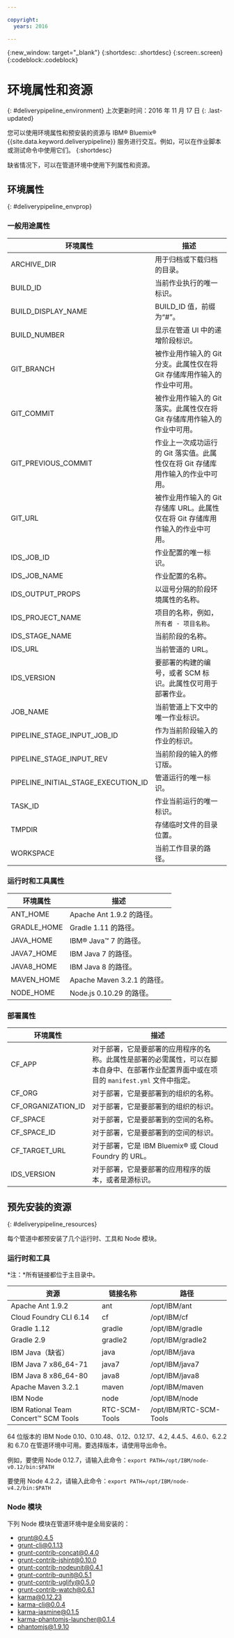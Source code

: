 ```yaml
---

copyright:
  years: 2016

---
```

<!-- Copyright info at top of file: REQUIRED
    The copyright info is YAML content that must occur at the top of the MD file, before attributes are listed.
    It must be surrounded by 3 dashes.
    The value "years" can contain just one year or a two years separated by a comma. (years: 2014, 2016)
    Indentation as per the previous template must be preserved.
-->

{:new_window: target="_blank"}
{:shortdesc: .shortdesc}
{:screen:.screen}
{:codeblock:.codeblock}

# 环境属性和资源
{: #deliverypipeline_environment}
上次更新时间：2016 年 11 月 17 日
{: .last-updated}

您可以使用环境属性和预安装的资源与 IBM&reg; Bluemix&reg; {{site.data.keyword.deliverypipeline}} 服务进行交互。例如，可以在作业脚本或测试命令中使用它们。
{:shortdesc}

缺省情况下，可以在管道环境中使用下列属性和资源。

<!--##Contents
* [Environment properties](#env)
    * [General purpose properties](#gen)
    * [Runtime and tool properties](#runtime)
    * [Deployment properties](#deployment)
* [Pre-installed resources](#resources)
    * [Runtimes and tools](#tools)
    * [Node modules](#node)-->

## 环境属性
{: #deliverypipeline_envprop}

### 一般用途属性

| 环境属性 | 描述 |
|-------------------------------------|------------------------------------------------------------------------------------------------------------------------------|
| ARCHIVE_DIR | 用于归档或下载归档的目录。 |
| BUILD_ID | 当前作业执行的唯一标识。  |
| BUILD_DISPLAY_NAME | BUILD_ID 值，前缀为“#”。 |
| BUILD_NUMBER | 显示在管道 UI 中的递增阶段标识。  |
| GIT_BRANCH | 被作业用作输入的 Git 分支。此属性仅在将 Git 存储库用作输入的作业中可用。 |
| GIT_COMMIT | 被作业用作输入的 Git 落实。此属性仅在将 Git 存储库用作输入的作业中可用。 |
| GIT_PREVIOUS_COMMIT | 作业上一次成功运行的 Git 落实值。此属性仅在将 Git 存储库用作输入的作业中可用。 |
| GIT_URL | 被作业用作输入的 Git 存储库 URL。此属性仅在将 Git 存储库用作输入的作业中可用。 |
| IDS_JOB_ID | 作业配置的唯一标识。 |
| IDS_JOB_NAME | 作业配置的名称。 |
| IDS_OUTPUT_PROPS | 以逗号分隔的阶段环境属性的名称。 |
| IDS_PROJECT_NAME | 项目的名称，例如，<code>所有者 - 项目名称</code>。 |
| IDS_STAGE_NAME | 当前阶段的名称。 |
| IDS_URL | 当前管道的 URL。 |
| IDS_VERSION | 要部署的构建的编号，或者 SCM 标识。此属性仅可用于部署作业。
| JOB_NAME | 当前管道上下文中的唯一作业标识。 |
| PIPELINE_STAGE_INPUT_JOB_ID | 作为当前阶段输入的作业的标识。 |
| PIPELINE_STAGE_INPUT_REV | 当前阶段的输入的修订版。 |
| PIPELINE_INITIAL_STAGE_EXECUTION_ID | 管道运行的唯一标识。 |
| TASK_ID | 作业当前运行的唯一标识。 |
| TMPDIR | 存储临时文件的目录位置。 |
| WORKSPACE | 当前工作目录的路径。 |

### 运行时和工具属性

| 环境属性 | 描述 |
|-------------------------------------|------------------------------------------------------------------------------------------------------------------------------|
| ANT_HOME | Apache Ant 1.9.2 的路径。 |
| GRADLE_HOME | Gradle 1.11 的路径。 |
| JAVA_HOME | IBM&reg; Java&trade; 7 的路径。 |
| JAVA7_HOME | IBM Java 7 的路径。 |
| JAVA8_HOME | IBM Java 8 的路径。 |
| MAVEN_HOME | Apache Maven 3.2.1 的路径。 |
| NODE_HOME | Node.js 0.10.29 的路径。 |

### 部署属性

| 环境属性 | 描述 |
|-------------------------------------|------------------------------------------------------------------------------------------------------------------------------|
| CF_APP | 对于部署，它是要部署的应用程序的名称。此属性是部署的必需属性，可以在脚本自身中、在部署作业配置界面中或在项目的 `manifest.yml` 文件中指定。 |
| CF_ORG | 对于部署，它是要部署到的组织的名称。 |
| CF_ORGANIZATION_ID | 对于部署，它是要部署到的组织的标识。 |
| CF_SPACE | 对于部署，它是要部署到的空间的名称。 |
| CF_SPACE_ID | 对于部署，它是要部署到的空间的标识。  |
| CF_TARGET_URL | 对于部署，它是 IBM Bluemix&reg; 或 Cloud Foundry 的 URL。 |
| IDS_VERSION | 对于部署，它是要部署的应用程序的版本，或者是源标识。 |

## 预先安装的资源
{: #deliverypipeline_resources}

每个管道中都预安装了几个运行时、工具和 Node 模块。

### 运行时和工具

*注：*所有链接都位于主目录中。

| 资源 | 链接名称 | 路径 |
|----------|-----------|-----------|
|Apache Ant 1.9.2|ant |/opt/IBM/ant |
|Cloud Foundry CLI 6.14 |cf | /opt/IBM/cf |
|Gradle 1.12|gradle |/opt/IBM/gradle |
|Gradle 2.9 |gradle2 |/opt/IBM/gradle2 |
|IBM Java（缺省）|java |/opt/IBM/java |
|IBM Java 7 x86_64-71 |java7 |/opt/IBM/java7 |
|IBM Java 8 x86_64-80|java8 |/opt/IBM/java8 |
|Apache Maven 3.2.1 |maven |/opt/IBM/maven |
|IBM Node |node |/opt/IBM/node |
|IBM Rational Team Concert&trade; SCM Tools |RTC-SCM-Tools |/opt/IBM/RTC-SCM-Tools |

64 位版本的 IBM Node 0.10、0.10.48、0.12、0.12.17、4.2, 4.4.5、4.6.0、6.2.2 和 6.7.0 在管道环境中可用。要选择版本，请使用导出命令。

例如，要使用 Node 0.12.7，请输入此命令：`export PATH=/opt/IBM/node-v0.12/bin:$PATH`

要使用 Node 4.2.2，请输入此命令：`export PATH=/opt/IBM/node-v4.2/bin:$PATH`

### Node 模块

下列 Node 模块在管道环境中是全局安装的：

* grunt@0.4.5
* grunt-cli@0.1.13
* grunt-contrib-concat@0.4.0
* grunt-contrib-jshint@0.10.0
* grunt-contrib-nodeunit@0.4.1
* grunt-contrib-qunit@0.5.1
* grunt-contrib-uglify@0.5.0
* grunt-contrib-watch@0.6.1
* karma@0.12.23
* karma-cli@0.0.4
* karma-jasmine@0.1.5
* karma-phantomjs-launcher@0.1.4
* phantomjs@1.9.10
